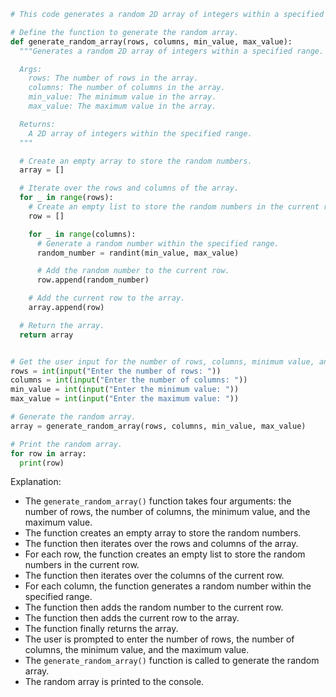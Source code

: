 ```python
# This code generates a random 2D array of integers within a specified range.

# Define the function to generate the random array.
def generate_random_array(rows, columns, min_value, max_value):
  """Generates a random 2D array of integers within a specified range.

  Args:
    rows: The number of rows in the array.
    columns: The number of columns in the array.
    min_value: The minimum value in the array.
    max_value: The maximum value in the array.

  Returns:
    A 2D array of integers within the specified range.
  """

  # Create an empty array to store the random numbers.
  array = []

  # Iterate over the rows and columns of the array.
  for _ in range(rows):
    # Create an empty list to store the random numbers in the current row.
    row = []

    for _ in range(columns):
      # Generate a random number within the specified range.
      random_number = randint(min_value, max_value)

      # Add the random number to the current row.
      row.append(random_number)

    # Add the current row to the array.
    array.append(row)

  # Return the array.
  return array


# Get the user input for the number of rows, columns, minimum value, and maximum value.
rows = int(input("Enter the number of rows: "))
columns = int(input("Enter the number of columns: "))
min_value = int(input("Enter the minimum value: "))
max_value = int(input("Enter the maximum value: "))

# Generate the random array.
array = generate_random_array(rows, columns, min_value, max_value)

# Print the random array.
for row in array:
  print(row)
```
Explanation:

* The `generate_random_array()` function takes four arguments: the number of rows, the number of columns, the minimum value, and the maximum value.
* The function creates an empty array to store the random numbers.
* The function then iterates over the rows and columns of the array.
* For each row, the function creates an empty list to store the random numbers in the current row.
* The function then iterates over the columns of the current row.
* For each column, the function generates a random number within the specified range.
* The function then adds the random number to the current row.
* The function then adds the current row to the array.
* The function finally returns the array.
* The user is prompted to enter the number of rows, the number of columns, the minimum value, and the maximum value.
* The `generate_random_array()` function is called to generate the random array.
* The random array is printed to the console.